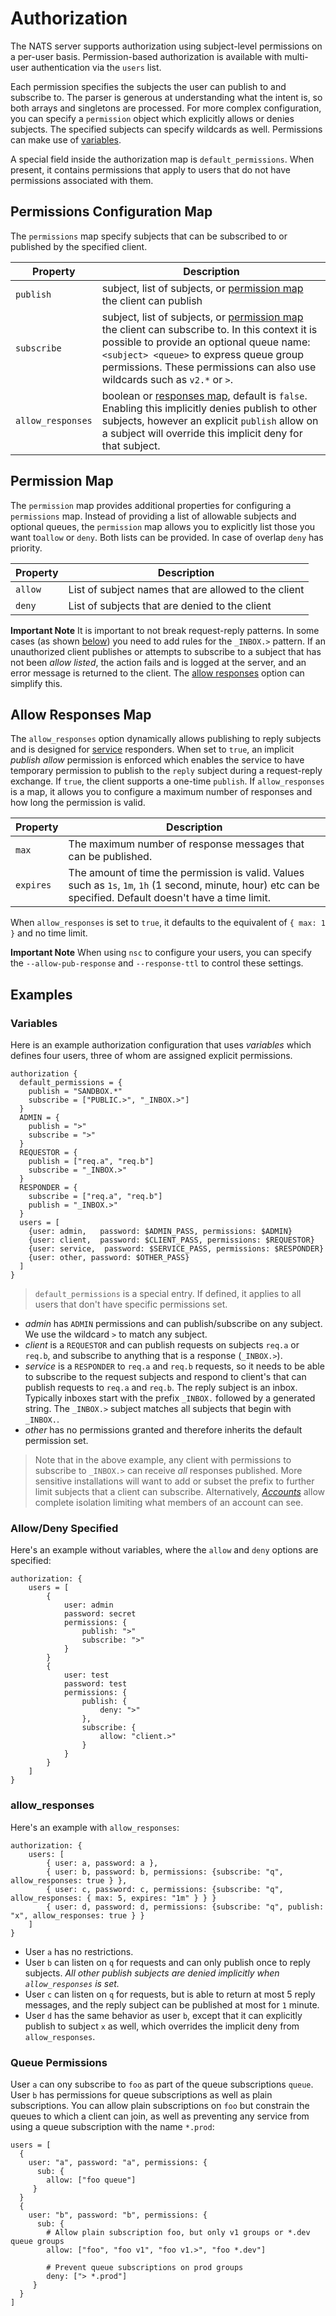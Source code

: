 # Authorization

The NATS server supports authorization using subject-level permissions on a per-user basis. Permission-based authorization is available with multi-user authentication via the `users` list.

Each permission specifies the subjects the user can publish to and subscribe to. The parser is generous at understanding what the intent is, so both arrays and singletons are processed. For more complex configuration, you can specify a `permission` object which explicitly allows or denies subjects. The specified subjects can specify wildcards as well. Permissions can make use of [variables](authorization.md#variables).

A special field inside the authorization map is `default_permissions`. When present, it contains permissions that apply to users that do not have permissions associated with them.

## Permissions Configuration Map

The `permissions` map specify subjects that can be subscribed to or published by the specified client.

| Property          | Description                                                                                                                                                                                                                                                                                            |
| ----------------- | ------------------------------------------------------------------------------------------------------------------------------------------------------------------------------------------------------------------------------------------------------------------------------------------------------ |
| `publish`         | subject, list of subjects, or [permission map](authorization.md#permission-map) the client can publish                                                                                                                                                                                                 |
| `subscribe`       | subject, list of subjects, or [permission map](authorization.md#permission-map) the client can subscribe to. In this context it is possible to provide an optional queue name: `<subject> <queue>` to express queue group permissions. These permissions can also use wildcards such as `v2.*` or `>`. |
| `allow_responses` | boolean or [responses map](authorization.md#allow-responses-map), default is `false`. Enabling this implicitly denies publish to other subjects, however an explicit `publish` allow on a subject will override this implicit deny for that subject.                                                   |

## Permission Map

The `permission` map provides additional properties for configuring a `permissions` map. Instead of providing a list of allowable subjects and optional queues, the `permission` map allows you to explicitly list those you want to`allow` or `deny`. Both lists can be provided. In case of overlap `deny` has priority.

| Property | Description                                          |
| -------- | ---------------------------------------------------- |
| `allow`  | List of subject names that are allowed to the client |
| `deny`   | List of subjects that are denied to the client       |

**Important Note** It is important to not break request-reply patterns. In some cases (as shown [below](authorization.md#variables)) you need to add rules for the `_INBOX.>` pattern. If an unauthorized client publishes or attempts to subscribe to a subject that has not been _allow listed_, the action fails and is logged at the server, and an error message is returned to the client. The [allow responses](authorization.md#allow-responses-map) option can simplify this.

## Allow Responses Map

The `allow_responses` option dynamically allows publishing to reply subjects and is designed for [service](../../../nats-concepts/core-nats/request-reply/reqreply.md) responders. When set to `true`, an implicit _publish allow_ permission is enforced which enables the service to have temporary permission to publish to the `reply` subject during a request-reply exchange. If `true`, the client supports a one-time `publish`. If `allow_responses` is a map, it allows you to configure a maximum number of responses and how long the permission is valid.

| Property  | Description                                                                                                                                                   |
| --------- | ------------------------------------------------------------------------------------------------------------------------------------------------------------- |
| `max`     | The maximum number of response messages that can be published.                                                                                                |
| `expires` | The amount of time the permission is valid. Values such as `1s`, `1m`, `1h` (1 second, minute, hour) etc can be specified. Default doesn't have a time limit. |

When `allow_responses` is set to `true`, it defaults to the equivalent of `{ max: 1 }` and no time limit.

**Important Note** When using `nsc` to configure your users, you can specify the `--allow-pub-response` and `--response-ttl` to control these settings.

## Examples

### Variables

Here is an example authorization configuration that uses _variables_ which defines four users, three of whom are assigned explicit permissions.

```
authorization {
  default_permissions = {
    publish = "SANDBOX.*"
    subscribe = ["PUBLIC.>", "_INBOX.>"]
  }
  ADMIN = {
    publish = ">"
    subscribe = ">"
  }
  REQUESTOR = {
    publish = ["req.a", "req.b"]
    subscribe = "_INBOX.>"
  }
  RESPONDER = {
    subscribe = ["req.a", "req.b"]
    publish = "_INBOX.>"
  }
  users = [
    {user: admin,   password: $ADMIN_PASS, permissions: $ADMIN}
    {user: client,  password: $CLIENT_PASS, permissions: $REQUESTOR}
    {user: service,  password: $SERVICE_PASS, permissions: $RESPONDER}
    {user: other, password: $OTHER_PASS}
  ]
}
```

> `default_permissions` is a special entry. If defined, it applies to all users that don't have specific permissions set.

* _admin_ has `ADMIN` permissions and can publish/subscribe on any subject. We use the wildcard `>` to match any subject.
* _client_ is a `REQUESTOR` and can publish requests on subjects `req.a` or `req.b`, and subscribe to anything that is a response (`_INBOX.>`).
* _service_ is a `RESPONDER` to `req.a` and `req.b` requests, so it needs to be able to subscribe to the request subjects and respond to client's that can publish requests to `req.a` and `req.b`. The reply subject is an inbox. Typically inboxes start with the prefix `_INBOX.` followed by a generated string. The `_INBOX.>` subject matches all subjects that begin with `_INBOX.`.
* _other_ has no permissions granted and therefore inherits the default permission set.

> Note that in the above example, any client with permissions to subscribe to `_INBOX.>` can receive _all_ responses published. More sensitive installations will want to add or subset the prefix to further limit subjects that a client can subscribe. Alternatively, [_Accounts_](accounts.md) allow complete isolation limiting what members of an account can see.

### Allow/Deny Specified

Here's an example without variables, where the `allow` and `deny` options are specified:

```
authorization: {
    users = [
        {
            user: admin
            password: secret
            permissions: {
                publish: ">"
                subscribe: ">"
            }
        }
        {
            user: test
            password: test
            permissions: {
                publish: {
                    deny: ">"
                },
                subscribe: {
                    allow: "client.>"
                }
            }
        }
    ]
}
```

### allow\_responses

Here's an example with `allow_responses`:

```
authorization: {
    users: [
        { user: a, password: a },
        { user: b, password: b, permissions: {subscribe: "q", allow_responses: true } },
        { user: c, password: c, permissions: {subscribe: "q", allow_responses: { max: 5, expires: "1m" } } }
        { user: d, password: d, permissions: {subscribe: "q", publish: "x", allow_responses: true } }
    ]
}
```

* User `a` has no restrictions.
* User `b` can listen on `q` for requests and can only publish once to reply subjects. _All other publish subjects are denied implicitly when `allow_responses` is set._
* User `c` can listen on `q` for requests, but is able to return at most 5 reply messages, and the reply subject can be published at most for `1` minute.
* User `d` has the same behavior as user `b`, except that it can explicitly publish to subject `x` as well, which overrides the implicit deny from `allow_responses`.

### Queue Permissions

User `a` can ony subscribe to `foo` as part of the queue subscriptions `queue`. User `b` has permissions for queue subscriptions as well as plain subscriptions. You can allow plain subscriptions on `foo` but constrain the queues to which a client can join, as well as preventing any service from using a queue subscription with the name `*.prod`:

```
users = [
  {
    user: "a", password: "a", permissions: {
      sub: {
        allow: ["foo queue"]
     }
  }
  {
    user: "b", password: "b", permissions: {
      sub: {
        # Allow plain subscription foo, but only v1 groups or *.dev queue groups
        allow: ["foo", "foo v1", "foo v1.>", "foo *.dev"]

        # Prevent queue subscriptions on prod groups
        deny: ["> *.prod"]
     }
  }
]
```
